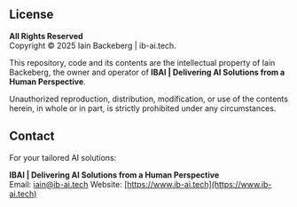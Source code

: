 ## License

**All Rights Reserved**  
Copyright © 2025 Iain Backeberg | ib-ai.tech.

This repository, code and its contents are the intellectual property of Iain Backeberg, the owner and operator of **IBAI | Delivering AI Solutions from a Human Perspective**.

Unauthorized reproduction, distribution, modification, or use of the contents herein, in whole or in part, is strictly prohibited under any circumstances.

## Contact

For your tailored AI solutions:

**IBAI | Delivering AI Solutions from a Human Perspective**  
Email: [iain@ib-ai.tech](mailto:iain@ib-ai.tech) 
Website: [https://www.ib-ai.tech](https://www.ib-ai.tech)
